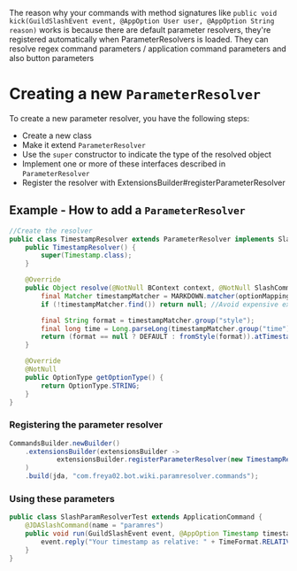 The reason why your commands with method signatures like `public void kick(GuildSlashEvent event, @AppOption User user, @AppOption String reason)` works is because there are default parameter resolvers, they're registered automatically when ParameterResolvers is loaded. They can resolve regex command parameters / application command parameters and also button parameters

# Creating a new `ParameterResolver`
To create a new parameter resolver, you have the following steps:
* Create a new class
* Make it extend `ParameterResolver`
* Use the `super` constructor to indicate the type of the resolved object
* Implement one or more of these interfaces described in `ParameterResolver`
* Register the resolver with ExtensionsBuilder#registerParameterResolver

## Example - How to add a `ParameterResolver`

```java
//Create the resolver
public class TimestampResolver extends ParameterResolver implements SlashParameterResolver {
	public TimestampResolver() {
		super(Timestamp.class);
	}

	@Override
	public Object resolve(@NotNull BContext context, @NotNull SlashCommandInfo info, @NotNull CommandInteractionPayload event, @NotNull OptionMapping optionMapping) {
		final Matcher timestampMatcher = MARKDOWN.matcher(optionMapping.getAsString());
		if (!timestampMatcher.find()) return null; //Avoid expensive exceptions from JDA

		final String format = timestampMatcher.group("style");
		final long time = Long.parseLong(timestampMatcher.group("time"));
		return (format == null ? DEFAULT : fromStyle(format)).atTimestamp(time);
	}

	@Override
	@NotNull
	public OptionType getOptionType() {
		return OptionType.STRING;
	}
}
```

### Registering the parameter resolver

```java
CommandsBuilder.newBuilder()
	.extensionsBuilder(extensionsBuilder ->
			extensionsBuilder.registerParameterResolver(new TimestampResolver())
	)
	.build(jda, "com.freya02.bot.wiki.paramresolver.commands");
```

### Using these parameters

```java
public class SlashParamResolverTest extends ApplicationCommand {
	@JDASlashCommand(name = "paramres")
	public void run(GuildSlashEvent event, @AppOption Timestamp timestamp) {
		event.reply("Your timestamp as relative: " + TimeFormat.RELATIVE.format(timestamp.getTimestamp())).queue();
	}
}
```